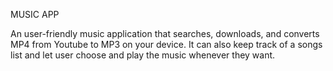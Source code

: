 MUSIC APP

An user-friendly music application that searches, downloads, and converts MP4 from Youtube to MP3 on your device. It can also keep track of a songs list and let user choose and play the music whenever they want.
